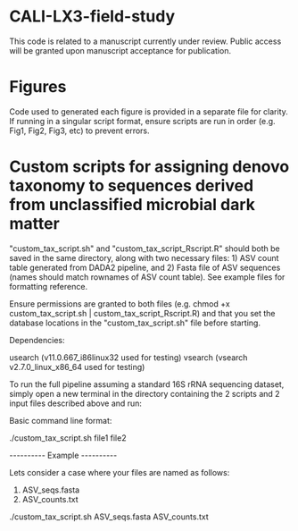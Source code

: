# CALI-LX3-field-study

This code is related to a manuscript currently under review. Public access will be granted upon manuscript acceptance for publication. 

# Figures
Code used to generated each figure is provided in a separate file for clarity. If running in a singular script format, ensure scripts are run in order (e.g. Fig1, Fig2, Fig3, etc) to prevent errors.

# Custom scripts for assigning denovo taxonomy to sequences derived from unclassified microbial dark matter
"custom_tax_script.sh" and "custom_tax_script_Rscript.R" should both be saved in the same directory, along with two necessary files: 1) ASV count table generated from DADA2 pipeline, and 2) Fasta file of ASV sequences (names should match rownames of ASV count table). See example files for formatting reference.

Ensure permissions are granted to both files (e.g. chmod +x custom_tax_script.sh | custom_tax_script_Rscript.R) and that you set the database locations in the "custom_tax_script.sh" file before starting.

Dependencies:

usearch (v11.0.667_i86linux32 used for testing)
vsearch (vsearch v2.7.0_linux_x86_64 used for testing)

To run the full pipeline assuming a standard 16S rRNA sequencing dataset, simply open a new terminal in the directory containing the 2 scripts and 2 input files described above and run:

Basic command line format:

./custom_tax_script.sh file1 file2

---------- Example ----------
  
Lets consider a case where your files are named as follows:
  
1) ASV_seqs.fasta
2) ASV_counts.txt

./custom_tax_script.sh ASV_seqs.fasta ASV_counts.txt

